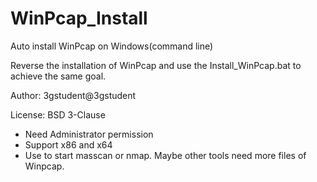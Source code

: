 # WinPcap_Install
Auto install WinPcap on Windows(command line)

Reverse the installation of WinPcap and use the Install_WinPcap.bat to achieve the same goal.

Author: 3gstudent@3gstudent

License: BSD 3-Clause

- Need Administrator permission
- Support x86 and x64
- Use to start masscan or nmap. Maybe other tools need more files of Winpcap.
